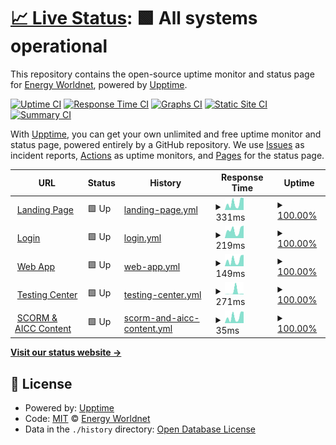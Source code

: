 # [📈 Live Status](https://status.energyworldnet.com): <!--live status--> **🟩 All systems operational**

This repository contains the open-source uptime monitor and status page for [Energy Worldnet](https://www.energyworldnet.com), powered by [Upptime](https://github.com/upptime/upptime).

[![Uptime CI](https://github.com/energyworldnet/status/workflows/Uptime%20CI/badge.svg)](https://github.com/energyworldnet/status/actions?query=workflow%3A%22Uptime+CI%22)
[![Response Time CI](https://github.com/energyworldnet/status/workflows/Response%20Time%20CI/badge.svg)](https://github.com/energyworldnet/status/actions?query=workflow%3A%22Response+Time+CI%22)
[![Graphs CI](https://github.com/energyworldnet/status/workflows/Graphs%20CI/badge.svg)](https://github.com/energyworldnet/status/actions?query=workflow%3A%22Graphs+CI%22)
[![Static Site CI](https://github.com/energyworldnet/status/workflows/Static%20Site%20CI/badge.svg)](https://github.com/energyworldnet/status/actions?query=workflow%3A%22Static+Site+CI%22)
[![Summary CI](https://github.com/energyworldnet/status/workflows/Summary%20CI/badge.svg)](https://github.com/energyworldnet/status/actions?query=workflow%3A%22Summary+CI%22)

With [Upptime](https://upptime.js.org), you can get your own unlimited and free uptime monitor and status page, powered entirely by a GitHub repository. We use [Issues](https://github.com/energyworldnet/status/issues) as incident reports, [Actions](https://github.com/energyworldnet/status/actions) as uptime monitors, and [Pages](https://status.energyworldnet.com) for the status page.

<!--start: status pages-->
<!-- This summary is generated by Upptime (https://github.com/upptime/upptime) -->
<!-- Do not edit this manually, your changes will be overwritten -->
<!-- prettier-ignore -->
| URL | Status | History | Response Time | Uptime |
| --- | ------ | ------- | ------------- | ------ |
| <img alt="" src="https://icons.duckduckgo.com/ip3/www.energyworldnet.com.ico" height="13"> [Landing Page](https://www.energyworldnet.com) | 🟩 Up | [landing-page.yml](https://github.com/energyworldnet/status/commits/HEAD/history/landing-page.yml) | <details><summary><img alt="Response time graph" src="./graphs/landing-page/response-time-week.png" height="20"> 331ms</summary><br><a href="https://status.energyworldnet.com/history/landing-page"><img alt="Response time 280" src="https://img.shields.io/endpoint?url=https%3A%2F%2Fraw.githubusercontent.com%2Fenergyworldnet%2Fstatus%2FHEAD%2Fapi%2Flanding-page%2Fresponse-time.json"></a><br><a href="https://status.energyworldnet.com/history/landing-page"><img alt="24-hour response time 565" src="https://img.shields.io/endpoint?url=https%3A%2F%2Fraw.githubusercontent.com%2Fenergyworldnet%2Fstatus%2FHEAD%2Fapi%2Flanding-page%2Fresponse-time-day.json"></a><br><a href="https://status.energyworldnet.com/history/landing-page"><img alt="7-day response time 331" src="https://img.shields.io/endpoint?url=https%3A%2F%2Fraw.githubusercontent.com%2Fenergyworldnet%2Fstatus%2FHEAD%2Fapi%2Flanding-page%2Fresponse-time-week.json"></a><br><a href="https://status.energyworldnet.com/history/landing-page"><img alt="30-day response time 291" src="https://img.shields.io/endpoint?url=https%3A%2F%2Fraw.githubusercontent.com%2Fenergyworldnet%2Fstatus%2FHEAD%2Fapi%2Flanding-page%2Fresponse-time-month.json"></a><br><a href="https://status.energyworldnet.com/history/landing-page"><img alt="1-year response time 280" src="https://img.shields.io/endpoint?url=https%3A%2F%2Fraw.githubusercontent.com%2Fenergyworldnet%2Fstatus%2FHEAD%2Fapi%2Flanding-page%2Fresponse-time-year.json"></a></details> | <details><summary><a href="https://status.energyworldnet.com/history/landing-page">100.00%</a></summary><a href="https://status.energyworldnet.com/history/landing-page"><img alt="All-time uptime 100.00%" src="https://img.shields.io/endpoint?url=https%3A%2F%2Fraw.githubusercontent.com%2Fenergyworldnet%2Fstatus%2FHEAD%2Fapi%2Flanding-page%2Fuptime.json"></a><br><a href="https://status.energyworldnet.com/history/landing-page"><img alt="24-hour uptime 100.00%" src="https://img.shields.io/endpoint?url=https%3A%2F%2Fraw.githubusercontent.com%2Fenergyworldnet%2Fstatus%2FHEAD%2Fapi%2Flanding-page%2Fuptime-day.json"></a><br><a href="https://status.energyworldnet.com/history/landing-page"><img alt="7-day uptime 100.00%" src="https://img.shields.io/endpoint?url=https%3A%2F%2Fraw.githubusercontent.com%2Fenergyworldnet%2Fstatus%2FHEAD%2Fapi%2Flanding-page%2Fuptime-week.json"></a><br><a href="https://status.energyworldnet.com/history/landing-page"><img alt="30-day uptime 100.00%" src="https://img.shields.io/endpoint?url=https%3A%2F%2Fraw.githubusercontent.com%2Fenergyworldnet%2Fstatus%2FHEAD%2Fapi%2Flanding-page%2Fuptime-month.json"></a><br><a href="https://status.energyworldnet.com/history/landing-page"><img alt="1-year uptime 100.00%" src="https://img.shields.io/endpoint?url=https%3A%2F%2Fraw.githubusercontent.com%2Fenergyworldnet%2Fstatus%2FHEAD%2Fapi%2Flanding-page%2Fuptime-year.json"></a></details>
| <img alt="" src="https://icons.duckduckgo.com/ip3/auth.energyworldnet.com.ico" height="13"> [Login](https://auth.energyworldnet.com/static/login) | 🟩 Up | [login.yml](https://github.com/energyworldnet/status/commits/HEAD/history/login.yml) | <details><summary><img alt="Response time graph" src="./graphs/login/response-time-week.png" height="20"> 219ms</summary><br><a href="https://status.energyworldnet.com/history/login"><img alt="Response time 229" src="https://img.shields.io/endpoint?url=https%3A%2F%2Fraw.githubusercontent.com%2Fenergyworldnet%2Fstatus%2FHEAD%2Fapi%2Flogin%2Fresponse-time.json"></a><br><a href="https://status.energyworldnet.com/history/login"><img alt="24-hour response time 346" src="https://img.shields.io/endpoint?url=https%3A%2F%2Fraw.githubusercontent.com%2Fenergyworldnet%2Fstatus%2FHEAD%2Fapi%2Flogin%2Fresponse-time-day.json"></a><br><a href="https://status.energyworldnet.com/history/login"><img alt="7-day response time 219" src="https://img.shields.io/endpoint?url=https%3A%2F%2Fraw.githubusercontent.com%2Fenergyworldnet%2Fstatus%2FHEAD%2Fapi%2Flogin%2Fresponse-time-week.json"></a><br><a href="https://status.energyworldnet.com/history/login"><img alt="30-day response time 174" src="https://img.shields.io/endpoint?url=https%3A%2F%2Fraw.githubusercontent.com%2Fenergyworldnet%2Fstatus%2FHEAD%2Fapi%2Flogin%2Fresponse-time-month.json"></a><br><a href="https://status.energyworldnet.com/history/login"><img alt="1-year response time 229" src="https://img.shields.io/endpoint?url=https%3A%2F%2Fraw.githubusercontent.com%2Fenergyworldnet%2Fstatus%2FHEAD%2Fapi%2Flogin%2Fresponse-time-year.json"></a></details> | <details><summary><a href="https://status.energyworldnet.com/history/login">100.00%</a></summary><a href="https://status.energyworldnet.com/history/login"><img alt="All-time uptime 99.99%" src="https://img.shields.io/endpoint?url=https%3A%2F%2Fraw.githubusercontent.com%2Fenergyworldnet%2Fstatus%2FHEAD%2Fapi%2Flogin%2Fuptime.json"></a><br><a href="https://status.energyworldnet.com/history/login"><img alt="24-hour uptime 100.00%" src="https://img.shields.io/endpoint?url=https%3A%2F%2Fraw.githubusercontent.com%2Fenergyworldnet%2Fstatus%2FHEAD%2Fapi%2Flogin%2Fuptime-day.json"></a><br><a href="https://status.energyworldnet.com/history/login"><img alt="7-day uptime 100.00%" src="https://img.shields.io/endpoint?url=https%3A%2F%2Fraw.githubusercontent.com%2Fenergyworldnet%2Fstatus%2FHEAD%2Fapi%2Flogin%2Fuptime-week.json"></a><br><a href="https://status.energyworldnet.com/history/login"><img alt="30-day uptime 100.00%" src="https://img.shields.io/endpoint?url=https%3A%2F%2Fraw.githubusercontent.com%2Fenergyworldnet%2Fstatus%2FHEAD%2Fapi%2Flogin%2Fuptime-month.json"></a><br><a href="https://status.energyworldnet.com/history/login"><img alt="1-year uptime 99.99%" src="https://img.shields.io/endpoint?url=https%3A%2F%2Fraw.githubusercontent.com%2Fenergyworldnet%2Fstatus%2FHEAD%2Fapi%2Flogin%2Fuptime-year.json"></a></details>
| <img alt="" src="https://icons.duckduckgo.com/ip3/www.energyworldnet.com.ico" height="13"> [Web App](https://www.energyworldnet.com/PROIINET/Login) | 🟩 Up | [web-app.yml](https://github.com/energyworldnet/status/commits/HEAD/history/web-app.yml) | <details><summary><img alt="Response time graph" src="./graphs/web-app/response-time-week.png" height="20"> 149ms</summary><br><a href="https://status.energyworldnet.com/history/web-app"><img alt="Response time 178" src="https://img.shields.io/endpoint?url=https%3A%2F%2Fraw.githubusercontent.com%2Fenergyworldnet%2Fstatus%2FHEAD%2Fapi%2Fweb-app%2Fresponse-time.json"></a><br><a href="https://status.energyworldnet.com/history/web-app"><img alt="24-hour response time 269" src="https://img.shields.io/endpoint?url=https%3A%2F%2Fraw.githubusercontent.com%2Fenergyworldnet%2Fstatus%2FHEAD%2Fapi%2Fweb-app%2Fresponse-time-day.json"></a><br><a href="https://status.energyworldnet.com/history/web-app"><img alt="7-day response time 149" src="https://img.shields.io/endpoint?url=https%3A%2F%2Fraw.githubusercontent.com%2Fenergyworldnet%2Fstatus%2FHEAD%2Fapi%2Fweb-app%2Fresponse-time-week.json"></a><br><a href="https://status.energyworldnet.com/history/web-app"><img alt="30-day response time 132" src="https://img.shields.io/endpoint?url=https%3A%2F%2Fraw.githubusercontent.com%2Fenergyworldnet%2Fstatus%2FHEAD%2Fapi%2Fweb-app%2Fresponse-time-month.json"></a><br><a href="https://status.energyworldnet.com/history/web-app"><img alt="1-year response time 178" src="https://img.shields.io/endpoint?url=https%3A%2F%2Fraw.githubusercontent.com%2Fenergyworldnet%2Fstatus%2FHEAD%2Fapi%2Fweb-app%2Fresponse-time-year.json"></a></details> | <details><summary><a href="https://status.energyworldnet.com/history/web-app">100.00%</a></summary><a href="https://status.energyworldnet.com/history/web-app"><img alt="All-time uptime 99.95%" src="https://img.shields.io/endpoint?url=https%3A%2F%2Fraw.githubusercontent.com%2Fenergyworldnet%2Fstatus%2FHEAD%2Fapi%2Fweb-app%2Fuptime.json"></a><br><a href="https://status.energyworldnet.com/history/web-app"><img alt="24-hour uptime 100.00%" src="https://img.shields.io/endpoint?url=https%3A%2F%2Fraw.githubusercontent.com%2Fenergyworldnet%2Fstatus%2FHEAD%2Fapi%2Fweb-app%2Fuptime-day.json"></a><br><a href="https://status.energyworldnet.com/history/web-app"><img alt="7-day uptime 100.00%" src="https://img.shields.io/endpoint?url=https%3A%2F%2Fraw.githubusercontent.com%2Fenergyworldnet%2Fstatus%2FHEAD%2Fapi%2Fweb-app%2Fuptime-week.json"></a><br><a href="https://status.energyworldnet.com/history/web-app"><img alt="30-day uptime 100.00%" src="https://img.shields.io/endpoint?url=https%3A%2F%2Fraw.githubusercontent.com%2Fenergyworldnet%2Fstatus%2FHEAD%2Fapi%2Fweb-app%2Fuptime-month.json"></a><br><a href="https://status.energyworldnet.com/history/web-app"><img alt="1-year uptime 99.95%" src="https://img.shields.io/endpoint?url=https%3A%2F%2Fraw.githubusercontent.com%2Fenergyworldnet%2Fstatus%2FHEAD%2Fapi%2Fweb-app%2Fuptime-year.json"></a></details>
| <img alt="" src="https://icons.duckduckgo.com/ip3/www.energyworldnet.com.ico" height="13"> [Testing Center](https://www.energyworldnet.com/TestCenter/Complete) | 🟩 Up | [testing-center.yml](https://github.com/energyworldnet/status/commits/HEAD/history/testing-center.yml) | <details><summary><img alt="Response time graph" src="./graphs/testing-center/response-time-week.png" height="20"> 271ms</summary><br><a href="https://status.energyworldnet.com/history/testing-center"><img alt="Response time 505" src="https://img.shields.io/endpoint?url=https%3A%2F%2Fraw.githubusercontent.com%2Fenergyworldnet%2Fstatus%2FHEAD%2Fapi%2Ftesting-center%2Fresponse-time.json"></a><br><a href="https://status.energyworldnet.com/history/testing-center"><img alt="24-hour response time 62" src="https://img.shields.io/endpoint?url=https%3A%2F%2Fraw.githubusercontent.com%2Fenergyworldnet%2Fstatus%2FHEAD%2Fapi%2Ftesting-center%2Fresponse-time-day.json"></a><br><a href="https://status.energyworldnet.com/history/testing-center"><img alt="7-day response time 271" src="https://img.shields.io/endpoint?url=https%3A%2F%2Fraw.githubusercontent.com%2Fenergyworldnet%2Fstatus%2FHEAD%2Fapi%2Ftesting-center%2Fresponse-time-week.json"></a><br><a href="https://status.energyworldnet.com/history/testing-center"><img alt="30-day response time 487" src="https://img.shields.io/endpoint?url=https%3A%2F%2Fraw.githubusercontent.com%2Fenergyworldnet%2Fstatus%2FHEAD%2Fapi%2Ftesting-center%2Fresponse-time-month.json"></a><br><a href="https://status.energyworldnet.com/history/testing-center"><img alt="1-year response time 505" src="https://img.shields.io/endpoint?url=https%3A%2F%2Fraw.githubusercontent.com%2Fenergyworldnet%2Fstatus%2FHEAD%2Fapi%2Ftesting-center%2Fresponse-time-year.json"></a></details> | <details><summary><a href="https://status.energyworldnet.com/history/testing-center">100.00%</a></summary><a href="https://status.energyworldnet.com/history/testing-center"><img alt="All-time uptime 100.00%" src="https://img.shields.io/endpoint?url=https%3A%2F%2Fraw.githubusercontent.com%2Fenergyworldnet%2Fstatus%2FHEAD%2Fapi%2Ftesting-center%2Fuptime.json"></a><br><a href="https://status.energyworldnet.com/history/testing-center"><img alt="24-hour uptime 100.00%" src="https://img.shields.io/endpoint?url=https%3A%2F%2Fraw.githubusercontent.com%2Fenergyworldnet%2Fstatus%2FHEAD%2Fapi%2Ftesting-center%2Fuptime-day.json"></a><br><a href="https://status.energyworldnet.com/history/testing-center"><img alt="7-day uptime 100.00%" src="https://img.shields.io/endpoint?url=https%3A%2F%2Fraw.githubusercontent.com%2Fenergyworldnet%2Fstatus%2FHEAD%2Fapi%2Ftesting-center%2Fuptime-week.json"></a><br><a href="https://status.energyworldnet.com/history/testing-center"><img alt="30-day uptime 100.00%" src="https://img.shields.io/endpoint?url=https%3A%2F%2Fraw.githubusercontent.com%2Fenergyworldnet%2Fstatus%2FHEAD%2Fapi%2Ftesting-center%2Fuptime-month.json"></a><br><a href="https://status.energyworldnet.com/history/testing-center"><img alt="1-year uptime 100.00%" src="https://img.shields.io/endpoint?url=https%3A%2F%2Fraw.githubusercontent.com%2Fenergyworldnet%2Fstatus%2FHEAD%2Fapi%2Ftesting-center%2Fuptime-year.json"></a></details>
| <img alt="" src="https://icons.duckduckgo.com/ip3/www.energyworldnet.com.ico" height="13"> [SCORM & AICC Content](https://www.energyworldnet.com/RusticiEngine/defaultui/version.aspx) | 🟩 Up | [scorm-and-aicc-content.yml](https://github.com/energyworldnet/status/commits/HEAD/history/scorm-and-aicc-content.yml) | <details><summary><img alt="Response time graph" src="./graphs/scorm-and-aicc-content/response-time-week.png" height="20"> 35ms</summary><br><a href="https://status.energyworldnet.com/history/scorm-and-aicc-content"><img alt="Response time 48" src="https://img.shields.io/endpoint?url=https%3A%2F%2Fraw.githubusercontent.com%2Fenergyworldnet%2Fstatus%2FHEAD%2Fapi%2Fscorm-and-aicc-content%2Fresponse-time.json"></a><br><a href="https://status.energyworldnet.com/history/scorm-and-aicc-content"><img alt="24-hour response time 63" src="https://img.shields.io/endpoint?url=https%3A%2F%2Fraw.githubusercontent.com%2Fenergyworldnet%2Fstatus%2FHEAD%2Fapi%2Fscorm-and-aicc-content%2Fresponse-time-day.json"></a><br><a href="https://status.energyworldnet.com/history/scorm-and-aicc-content"><img alt="7-day response time 35" src="https://img.shields.io/endpoint?url=https%3A%2F%2Fraw.githubusercontent.com%2Fenergyworldnet%2Fstatus%2FHEAD%2Fapi%2Fscorm-and-aicc-content%2Fresponse-time-week.json"></a><br><a href="https://status.energyworldnet.com/history/scorm-and-aicc-content"><img alt="30-day response time 56" src="https://img.shields.io/endpoint?url=https%3A%2F%2Fraw.githubusercontent.com%2Fenergyworldnet%2Fstatus%2FHEAD%2Fapi%2Fscorm-and-aicc-content%2Fresponse-time-month.json"></a><br><a href="https://status.energyworldnet.com/history/scorm-and-aicc-content"><img alt="1-year response time 48" src="https://img.shields.io/endpoint?url=https%3A%2F%2Fraw.githubusercontent.com%2Fenergyworldnet%2Fstatus%2FHEAD%2Fapi%2Fscorm-and-aicc-content%2Fresponse-time-year.json"></a></details> | <details><summary><a href="https://status.energyworldnet.com/history/scorm-and-aicc-content">100.00%</a></summary><a href="https://status.energyworldnet.com/history/scorm-and-aicc-content"><img alt="All-time uptime 100.00%" src="https://img.shields.io/endpoint?url=https%3A%2F%2Fraw.githubusercontent.com%2Fenergyworldnet%2Fstatus%2FHEAD%2Fapi%2Fscorm-and-aicc-content%2Fuptime.json"></a><br><a href="https://status.energyworldnet.com/history/scorm-and-aicc-content"><img alt="24-hour uptime 100.00%" src="https://img.shields.io/endpoint?url=https%3A%2F%2Fraw.githubusercontent.com%2Fenergyworldnet%2Fstatus%2FHEAD%2Fapi%2Fscorm-and-aicc-content%2Fuptime-day.json"></a><br><a href="https://status.energyworldnet.com/history/scorm-and-aicc-content"><img alt="7-day uptime 100.00%" src="https://img.shields.io/endpoint?url=https%3A%2F%2Fraw.githubusercontent.com%2Fenergyworldnet%2Fstatus%2FHEAD%2Fapi%2Fscorm-and-aicc-content%2Fuptime-week.json"></a><br><a href="https://status.energyworldnet.com/history/scorm-and-aicc-content"><img alt="30-day uptime 100.00%" src="https://img.shields.io/endpoint?url=https%3A%2F%2Fraw.githubusercontent.com%2Fenergyworldnet%2Fstatus%2FHEAD%2Fapi%2Fscorm-and-aicc-content%2Fuptime-month.json"></a><br><a href="https://status.energyworldnet.com/history/scorm-and-aicc-content"><img alt="1-year uptime 100.00%" src="https://img.shields.io/endpoint?url=https%3A%2F%2Fraw.githubusercontent.com%2Fenergyworldnet%2Fstatus%2FHEAD%2Fapi%2Fscorm-and-aicc-content%2Fuptime-year.json"></a></details>

<!--end: status pages-->

[**Visit our status website →**](https://status.energyworldnet.com)

## 📄 License

- Powered by: [Upptime](https://github.com/upptime/upptime)
- Code: [MIT](./LICENSE) © [Energy Worldnet](https://www.energyworldnet.com)
- Data in the `./history` directory: [Open Database License](https://opendatacommons.org/licenses/odbl/1-0/)
